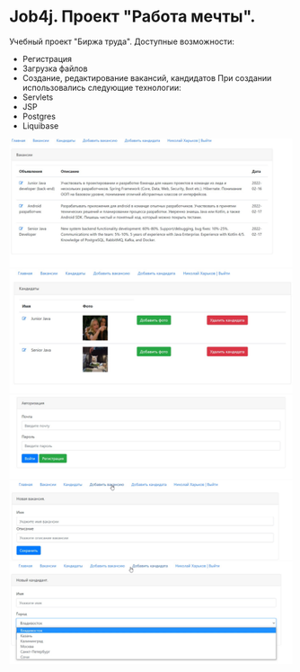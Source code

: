# Job4j. Проект "Работа мечты".

Учебный проект "Биржа труда". 
Доступные возможности:
- Регистрация
- Загрузка файлов
- Создание, редактирование вакансий, кандидатов
При создании использовались следующие технологии:
- Servlets
- JSP
- Postgres
- Liquibase

![alt text](screenshots/Posts.jpg)
![alt text](screenshots/Candidates.jpg)
![alt text](screenshots/Authorization.jpg)
![alt text](screenshots/addPost.jpg)
![alt text](screenshots/addCandidate.jpg)

